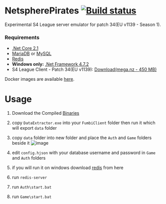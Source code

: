 # NetspherePirates [![Build status](https://gitlab.com/NetspherePirates/netspherepirates/badges/dev/pipeline.svg)](https://gitlab.com/NetspherePirates/netspherepirates/pipelines)
Experimental S4 League server emulator for patch 34(EU v1139 - Season 1).

### Requirements
* [.Net Core 2.1](https://www.microsoft.com/net/download/dotnet-core/2.1)
* [MariaDB](https://mariadb.org/) or [MySQL](https://www.mysql.com/)
* [Redis](https://redis.io/)
* **Windows only:** [.Net Framework 4.7.2](https://www.microsoft.com/net/download/thank-you/net472)
* S4 League Client - Patch 34(EU v1139): [Download(mega.nz - 450 MB)](https://mega.nz/#!yYMGFYiZ!NTbARFyS8EVjItp1nNTZD9-0WJDO2uK_08ajWoTaUwo)

Docker images are available [here](https://hub.docker.com/u/netspherepirates).


# Usage 

1. Download the Compiled [Binaries](https://github.com/Neroli-realy/NetspherePirates/blob/dev/binaries.rar)

2. copy `DataExtractor.exe` into your `FumbiClient` folder then run it which will export `data` folder

3. copy `data` folder into new folder and place the `Auth` and `Game` folders beside it 
![image](https://user-images.githubusercontent.com/25514920/106760093-19b07e00-663c-11eb-95e2-fb833fca64ee.png)

4. edit `config.hjson` with your database username and password in `Game` and `Auth` folders

5. if you will run it on windows download [redis](https://github.com/ServiceStack/redis-windows/blob/master/downloads/redis-latest.zip) from here

6. run `redis-server` 

7. run `Auth\start.bat`

8. run `Game\start.bat`



